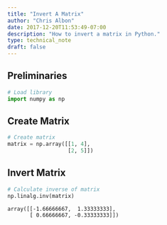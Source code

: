 ```yaml
---
title: "Invert A Matrix"
author: "Chris Albon"
date: 2017-12-20T11:53:49-07:00
description: "How to invert a matrix in Python."
type: technical_note
draft: false
---
```

## Preliminaries


```python
# Load library
import numpy as np
```

## Create Matrix


```python
# Create matrix
matrix = np.array([[1, 4],
                   [2, 5]])
```

## Invert Matrix


```python
# Calculate inverse of matrix
np.linalg.inv(matrix)
```




    array([[-1.66666667,  1.33333333],
           [ 0.66666667, -0.33333333]])


